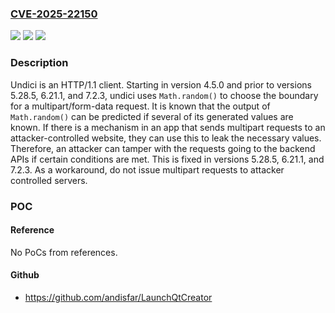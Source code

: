### [CVE-2025-22150](https://cve.mitre.org/cgi-bin/cvename.cgi?name=CVE-2025-22150)
![](https://img.shields.io/static/v1?label=Product&message=undici&color=blue)
![](https://img.shields.io/static/v1?label=Version&message=%3D%20%3E%3D%204.5.0%2C%20%3C%205.28.5%20&color=brighgreen)
![](https://img.shields.io/static/v1?label=Vulnerability&message=CWE-330%3A%20Use%20of%20Insufficiently%20Random%20Values&color=brighgreen)

### Description

Undici is an HTTP/1.1 client. Starting in version 4.5.0 and prior to versions 5.28.5, 6.21.1, and 7.2.3, undici uses `Math.random()` to choose the boundary for a multipart/form-data request. It is known that the output of `Math.random()` can be predicted if several of its generated values are known. If there is a mechanism in an app that sends multipart requests to an attacker-controlled website, they can use this to leak the necessary values. Therefore, an attacker can tamper with the requests going to the backend APIs if certain conditions are met. This is fixed in versions 5.28.5, 6.21.1, and 7.2.3. As a workaround, do not issue multipart requests to attacker controlled servers.

### POC

#### Reference
No PoCs from references.

#### Github
- https://github.com/andisfar/LaunchQtCreator


